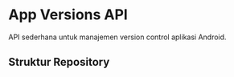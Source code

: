 # App Versions API

API sederhana untuk manajemen version control aplikasi Android.

## Struktur Repository
